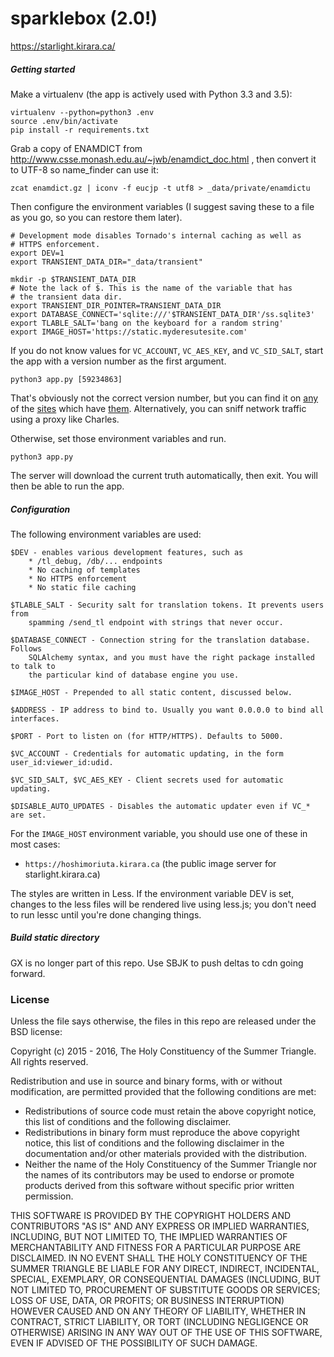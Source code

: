 # sparklebox (2.0!)

https://starlight.kirara.ca/

##### Getting started

Make a virtualenv (the app is actively used with Python 3.3 and 3.5):

    virtualenv --python=python3 .env
    source .env/bin/activate
    pip install -r requirements.txt

Grab a copy of ENAMDICT from http://www.csse.monash.edu.au/~jwb/enamdict_doc.html ,
then convert it to UTF-8 so name_finder can use it:

    zcat enamdict.gz | iconv -f eucjp -t utf8 > _data/private/enamdictu

Then configure the environment variables (I suggest saving these to a file as
you go, so you can restore them later).

    # Development mode disables Tornado's internal caching as well as
    # HTTPS enforcement.
    export DEV=1
    export TRANSIENT_DATA_DIR="_data/transient"

    mkdir -p $TRANSIENT_DATA_DIR
    # Note the lack of $. This is the name of the variable that has
    # the transient data dir.
    export TRANSIENT_DIR_POINTER=TRANSIENT_DATA_DIR
    export DATABASE_CONNECT='sqlite:///'$TRANSIENT_DATA_DIR'/ss.sqlite3'
    export TLABLE_SALT='bang on the keyboard for a random string'
    export IMAGE_HOST='https://static.myderesutesite.com'

If you do not know values for `VC_ACCOUNT`, `VC_AES_KEY`, and `VC_SID_SALT`,
start the app with a version number as the first argument.

    python3 app.py [59234863]

That's obviously not the correct version number, but you can find it on
[any](https://starlight.kirara.ca/) of the [sites](http://usamin.info/) which
have [them](https://boards.4chan.org/vg/catalog#s=idolm@ster). Alternatively,
you can sniff network traffic using a proxy like Charles.

Otherwise, set those environment variables and run.

    python3 app.py

The server will download the current truth automatically, then exit.
You will then be able to run the app.

##### Configuration

The following environment variables are used:

```
$DEV - enables various development features, such as
    * /tl_debug, /db/... endpoints
    * No caching of templates
    * No HTTPS enforcement
    * No static file caching

$TLABLE_SALT - Security salt for translation tokens. It prevents users from
    spamming /send_tl endpoint with strings that never occur.

$DATABASE_CONNECT - Connection string for the translation database. Follows
    SQLAlchemy syntax, and you must have the right package installed to talk to
    the particular kind of database engine you use.

$IMAGE_HOST - Prepended to all static content, discussed below.

$ADDRESS - IP address to bind to. Usually you want 0.0.0.0 to bind all interfaces.

$PORT - Port to listen on (for HTTP/HTTPS). Defaults to 5000.

$VC_ACCOUNT - Credentials for automatic updating, in the form user_id:viewer_id:udid.

$VC_SID_SALT, $VC_AES_KEY - Client secrets used for automatic updating.

$DISABLE_AUTO_UPDATES - Disables the automatic updater even if VC_* are set.
```

For the `IMAGE_HOST` environment variable, you should use one of these
in most cases:

- `https://hoshimoriuta.kirara.ca` (the public image server for starlight.kirara.ca)

The styles are written in Less. If the environment variable DEV is set,
changes to the less files will be rendered live using less.js;
you don't need to run lessc until you're done changing things.

##### Build static directory

GX is no longer part of this repo. Use SBJK to push deltas to cdn going forward.

### License

Unless the file says otherwise, the files in this repo are released
under the BSD license:

Copyright (c) 2015 - 2016, The Holy Constituency of the Summer Triangle.
All rights reserved.

Redistribution and use in source and binary forms, with or without
modification, are permitted provided that the following conditions are met:

* Redistributions of source code must retain the above copyright
  notice, this list of conditions and the following disclaimer.
* Redistributions in binary form must reproduce the above copyright
  notice, this list of conditions and the following disclaimer in the
  documentation and/or other materials provided with the distribution.
* Neither the name of the Holy Constituency of the Summer Triangle nor the
  names of its contributors may be used to endorse or promote products
  derived from this software without specific prior written permission.

THIS SOFTWARE IS PROVIDED BY THE COPYRIGHT HOLDERS AND CONTRIBUTORS "AS IS" AND
ANY EXPRESS OR IMPLIED WARRANTIES, INCLUDING, BUT NOT LIMITED TO, THE IMPLIED
WARRANTIES OF MERCHANTABILITY AND FITNESS FOR A PARTICULAR PURPOSE ARE
DISCLAIMED. IN NO EVENT SHALL THE HOLY CONSTITUENCY OF THE SUMMER TRIANGLE
BE LIABLE FOR ANY DIRECT, INDIRECT, INCIDENTAL, SPECIAL, EXEMPLARY, OR
CONSEQUENTIAL DAMAGES
(INCLUDING, BUT NOT LIMITED TO, PROCUREMENT OF SUBSTITUTE GOODS OR SERVICES;
LOSS OF USE, DATA, OR PROFITS; OR BUSINESS INTERRUPTION) HOWEVER CAUSED AND
ON ANY THEORY OF LIABILITY, WHETHER IN CONTRACT, STRICT LIABILITY, OR TORT
(INCLUDING NEGLIGENCE OR OTHERWISE) ARISING IN ANY WAY OUT OF THE USE OF THIS
SOFTWARE, EVEN IF ADVISED OF THE POSSIBILITY OF SUCH DAMAGE.
